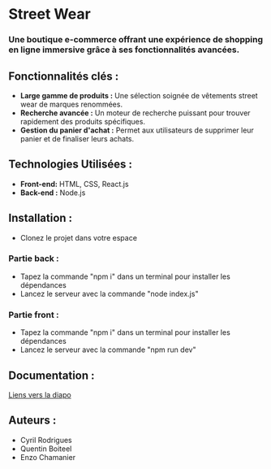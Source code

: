 # Street Wear 

### Une boutique e-commerce offrant une expérience de shopping en ligne immersive grâce à ses fonctionnalités avancées. 

## Fonctionnalités clés :
- **Large gamme de produits :** Une sélection soignée de vêtements street wear de marques renommées.
- **Recherche avancée :** Un moteur de recherche puissant pour trouver rapidement des produits spécifiques.
- **Gestion du panier d'achat :** Permet aux utilisateurs de supprimer leur panier et de finaliser leurs achats.

## Technologies Utilisées :
- **Front-end:** HTML, CSS, React.js
- **Back-end :** Node.js

## Installation :
- Clonez le projet dans votre espace

### Partie back : 
- Tapez la commande "npm i" dans un terminal pour installer les dépendances
- Lancez le serveur avec la commande "node index.js"

### Partie front :
- Tapez la commande "npm i" dans un terminal pour installer les dépendances
- Lancez le serveur avec la commande "npm run dev"

## Documentation : 
[Liens vers la diapo](lien_vers_la_diapo)

## Auteurs :
- Cyril Rodrigues
- Quentin Boiteel
- Enzo Chamanier
